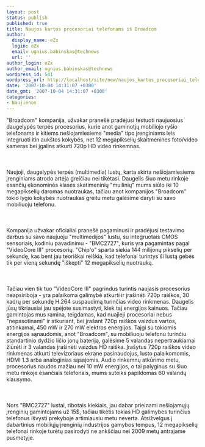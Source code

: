 ```yaml
---
layout: post
status: publish
published: true
title: Naujos kartos procesoriai telefonams iš Broadcom
author:
  display_name: eZx
  login: eZx
  email: ugnius.babinskas@technews
  url: ''
author_login: eZx
author_email: ugnius.babinskas@technews
wordpress_id: 541
wordpress_url: http://localhost/site/new/naujos_kartos_procesoriai_telefonams_is_broadcom/
date: '2007-10-04 14:31:07 +0300'
date_gmt: '2007-10-04 14:31:07 +0300'
categories:
- Naujienos
---
```

<p>&quot;Broadcom&quot; kompanija, užvakar pranešė pradėjusi testuoti naujuosius daugelypės terpės procesorius, kurie anot gaminotjų mobiliojo ryšio telefonams ir kitiems nešiojamiesiems &quot;media&quot; tipo įrenginiams leis integruoti itin aukštos kokybės, net 12 megapikselių skaitmenines foto/video kameras bei įgalins atkurti 720p HD video rinkemnas.<br />
<br><br />
<br>Naujoji, daugelypės terpės (multimedia) lustų, karta skirta nešiojamiesiems įrenginiams atrodo artėja greičiau nei tikėtasi. Daugelis šiuo metu rinkoje esančių ekonominės klasės skatimeninių &quot;muilinių&quot; mums siūlo iki 10 megapikselių daromas nuotraukas, tačiau anot kompanijos &quot;Broadcom&quot; tokio lygio kokybės nuotraukas greitu metu galėsime daryti su savo mobiliuoju telefonu.<br />
<br><br />
<br>Kompanija užvakar oficialiai pranešė pagaminusi ir pradėjusi testavimo darbus su savo naujuoju &quot;multimedijos&quot; lustu, su integruotais CMOS sensoriais, kodiniu pavadinimu - &quot;BMC2727&quot;, kuris yra pagamintas pagal &quot;VideoCore III&quot; procesorių. &quot;Chip'o&quot; sparta siekia 144 milijonų pikselių per sekundę, kas bent jau teoriškai reiškia, kad telefonai turintys ši lustą gebės tik per vieną sekundę &quot;iškepti&quot; 12 megapikselių nuotrauką.<br />
<br><br />
<br>Tačiau vien tik tuo &quot;VideoCore III&quot; pagrindus turintis naujasis procesorius neapsiriboja - yra palaikoma galimybė atkurti ir įrašinėti 720p raiškos, 30 kadrų per sekundę H.264 suspaudimą turinčias video rinkmenas. Daugelis jūsų tikriausiai jau spėjote susimastyti, kiek taj energijos kainuos. Tačiau gamintojas mus ramina, teigdamas, kad nuajieji procesoriai nebus &quot;nepasotinami&quot; ir atkuriant, bei įrašant 720p raiškos vaizdus vartos, atitinkamai, 450 mW ir 270 mW elektros energijos. Tajgi su tokiomis energijos sąnaudomis, anot &quot;Broadcom&quot;, su mobiliuoju telefonu turinčiu standartinio dydžio ličio jonų bateriją, galėsime 5 valandas nepertraukiamai žiūrėti ir 3 valandas įrašinėti vaizdus HD raiška. Įrašytus 720p raiškos video rinkmenas atkurti televizoriaus ekrane pasinaudojus, lusto palaikomomis, HDMI 1.3 arba analoginias sąsajomis. Audio rinkemnų atkūrimo metu, procesorius naudos mažiau nei 10 mW energijos, o tai palyginus su šiuo metu rinkoje esančiais telefonais, mums suteiks papildomas 60 valandų klausymo.<br />
<br><br />
<br>Nors &quot;BMC2727&quot; lustai, ribotais kiekiais, jau dabar prieinami nešiojamųjų įrenginių gamintojams už 15$, tačiau tikėtis tokias HD galimybes turinčius telefonus išvysti prekyboje artimiausiu metu neverta. Atsižvelgus į dabartinius mobiliųjų įrenginių industrijos gamybos tempus, 12 megapikselių telefonai rinkoje turėtų pasirodyti ne ankščiau nei 2009 metų antrajame pusmetyje. </p>
